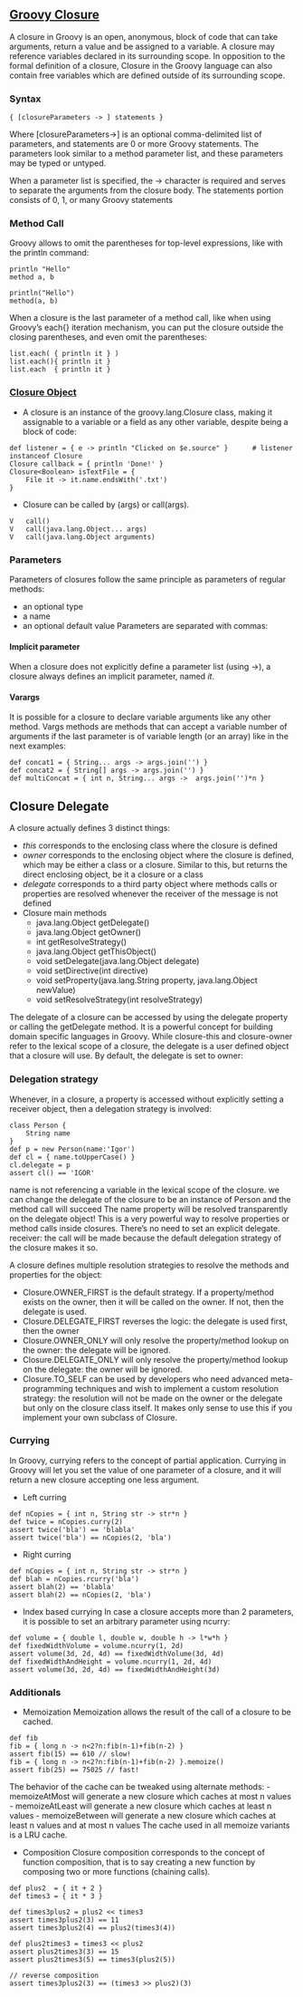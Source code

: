 ## [Groovy Closure](http://groovy-lang.org/closures.html)
 A closure in Groovy is an open, anonymous, block of code that can take arguments, return a value and be assigned to a variable. A closure may reference variables declared in its surrounding scope. In opposition to the formal definition of a closure, Closure in the Groovy language can also contain free variables which are defined outside of its surrounding scope.
 
### Syntax
```
{ [closureParameters -> ] statements }
```
Where [closureParameters->] is an optional comma-delimited list of parameters, and statements are 0 or more Groovy statements. 
The parameters look similar to a method parameter list, and these parameters may be typed or untyped.

When a parameter list is specified, the -> character is required and serves to separate the arguments from the closure body. 
The statements portion consists of 0, 1, or many Groovy statements

### Method Call
Groovy allows to omit the parentheses for top-level expressions, like with the println command:
```
println "Hello"
method a, b

println("Hello")
method(a, b)
```
When a closure is the last parameter of a method call, like when using Groovy’s each{} iteration mechanism, you can put the closure outside the closing parentheses, and even omit the parentheses:
```
list.each( { println it } )
list.each(){ println it }
list.each  { println it }
```

### [Closure Object](http://docs.groovy-lang.org/latest/html/api/groovy/lang/Closure.html)
- A closure is an instance of the groovy.lang.Closure class, making it assignable to a variable or a field as any other 
variable, despite being a block of code:
```
def listener = { e -> println "Clicked on $e.source" }      # listener instanceof Closure
Closure callback = { println 'Done!' }                      
Closure<Boolean> isTextFile = {   
    File it -> it.name.endsWith('.txt')                     
}
```
- Closure can be called by (args) or call(args).
```
V	call()
V	call(java.lang.Object... args) 
V	call(java.lang.Object arguments)
```

### Parameters
Parameters of closures follow the same principle as parameters of regular methods:
- an optional type
- a name
- an optional default value
Parameters are separated with commas:

#### Implicit parameter
When a closure does not explicitly define a parameter list (using ->), a closure always defines an implicit parameter, named *it*.

#### Varargs
It is possible for a closure to declare variable arguments like any other method. Vargs methods are methods that can accept a variable number of arguments if the last parameter is of variable length (or an array) like in the next examples:
```
def concat1 = { String... args -> args.join('') }           
def concat2 = { String[] args -> args.join('') }            
def multiConcat = { int n, String... args ->  args.join('')*n }
```

## Closure Delegate
A closure actually defines 3 distinct things:
- *this* corresponds to the enclosing class where the closure is defined
- *owner* corresponds to the enclosing object where the closure is defined, which may be either a class or a closure. Similar to this, but returns the direct enclosing object, be it a closure or a class
- *delegate* corresponds to a third party object where methods calls or properties are resolved whenever the receiver of the message is not defined
- Closure main methods
    - java.lang.Object	getDelegate() 
    - java.lang.Object	getOwner() 
    - int	getResolveStrategy()
    - java.lang.Object	getThisObject() 
    - void	setDelegate(java.lang.Object delegate)
    - void	setDirective(int directive) 
    - void	setProperty(java.lang.String property, java.lang.Object newValue)
    - void	setResolveStrategy(int resolveStrategy)

The delegate of a closure can be accessed by using the delegate property or calling the getDelegate method. It is a powerful 
concept for building domain specific languages in Groovy. While closure-this and closure-owner refer to the lexical scope 
of a closure, the delegate is a user defined object that a closure will use. By default, the delegate is set to owner:

### Delegation strategy
Whenever, in a closure, a property is accessed without explicitly setting a receiver object, then a delegation strategy is involved:
```
class Person {
    String name
}
def p = new Person(name:'Igor')
def cl = { name.toUpperCase() }                 
cl.delegate = p                                 
assert cl() == 'IGOR'                           
```
name is not referencing a variable in the lexical scope of the closure.  we can change the delegate of the closure to be an instance of Person and the method call will succeed
The name property will be resolved transparently on the delegate object! This is a very powerful way to resolve properties or method calls inside closures. There’s no need to set an explicit delegate. receiver: the call will be made because the default delegation strategy of the closure makes it so. 

A closure defines multiple resolution strategies to resolve the methods and properties for the object:
- Closure.OWNER_FIRST is the default strategy. If a property/method exists on the owner, then it will be called on the owner. If not, then the delegate is used.
- Closure.DELEGATE_FIRST reverses the logic: the delegate is used first, then the owner
- Closure.OWNER_ONLY will only resolve the property/method lookup on the owner: the delegate will be ignored.
- Closure.DELEGATE_ONLY will only resolve the property/method lookup on the delegate: the owner will be ignored.
- Closure.TO_SELF can be used by developers who need advanced meta-programming techniques and wish to implement a custom resolution strategy: the resolution will not be made on the owner or the delegate but only on the closure class itself. It makes only sense to use this if you implement your own subclass of Closure.

### Currying
In Groovy, currying refers to the concept of partial application. Currying in Groovy will let you set the value of one parameter of a closure, and it will return a new closure accepting one less argument.

- Left curring
```
def nCopies = { int n, String str -> str*n }    
def twice = nCopies.curry(2)                    
assert twice('bla') == 'blabla'                 
assert twice('bla') == nCopies(2, 'bla') 
```
- Right curring
```
def nCopies = { int n, String str -> str*n }    
def blah = nCopies.rcurry('bla')                
assert blah(2) == 'blabla'                      
assert blah(2) == nCopies(2, 'bla')   
```
- Index based currying
In case a closure accepts more than 2 parameters, it is possible to set an arbitrary parameter using ncurry:
```
def volume = { double l, double w, double h -> l*w*h }      
def fixedWidthVolume = volume.ncurry(1, 2d)                 
assert volume(3d, 2d, 4d) == fixedWidthVolume(3d, 4d)       
def fixedWidthAndHeight = volume.ncurry(1, 2d, 4d)          
assert volume(3d, 2d, 4d) == fixedWidthAndHeight(3d)  
```

### Additionals
- Memoization
Memoization allows the result of the call of a closure to be cached.
```
def fib
fib = { long n -> n<2?n:fib(n-1)+fib(n-2) }
assert fib(15) == 610 // slow!
fib = { long n -> n<2?n:fib(n-1)+fib(n-2) }.memoize()
assert fib(25) == 75025 // fast! 
```
The behavior of the cache can be tweaked using alternate methods:
     - memoizeAtMost will generate a new closure which caches at most n values
     - memoizeAtLeast will generate a new closure which caches at least n values
     - memoizeBetween will generate a new closure which caches at least n values and at most n values
The cache used in all memoize variants is a LRU cache.

- Composition
Closure composition corresponds to the concept of function composition, that is to say creating a new function by composing two or more functions (chaining calls).
```
def plus2  = { it + 2 }
def times3 = { it * 3 }

def times3plus2 = plus2 << times3
assert times3plus2(3) == 11
assert times3plus2(4) == plus2(times3(4))

def plus2times3 = times3 << plus2
assert plus2times3(3) == 15
assert plus2times3(5) == times3(plus2(5))

// reverse composition
assert times3plus2(3) == (times3 >> plus2)(3)
```

